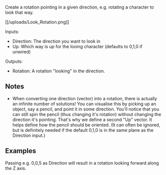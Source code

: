 Create a rotation pointing in a given direction, e.g. rotating a character to look that way.

[[/uploads/Look_Rotation.png]]

Inputs:
* Direction: The direction you want to look in
* Up: Which way is up for the looing character (defaults to 0,1,0 if unwired)

Outputs:
* Rotation: A rotation "looking" in the direction.

## Notes

* When converting one direction (vector) into a rotation, there is actually an infinite number of solutions! You can visualise this by picking up an object, say a pencil, and point it in some direction. You'll notice that you can still spin the pencil (thus changing it's rotation) without changing the direction it's pointing. That's why we define a second "Up" vector. It helps define how the pencil should be oriented. (It can often be ignored, but is definitely needed if the default 0,1,0 is in the same plane as the Direction input.)

## Examples

Passing e.g. 0,0,5 as Direction will result in a rotation looking forward along the Z axis.